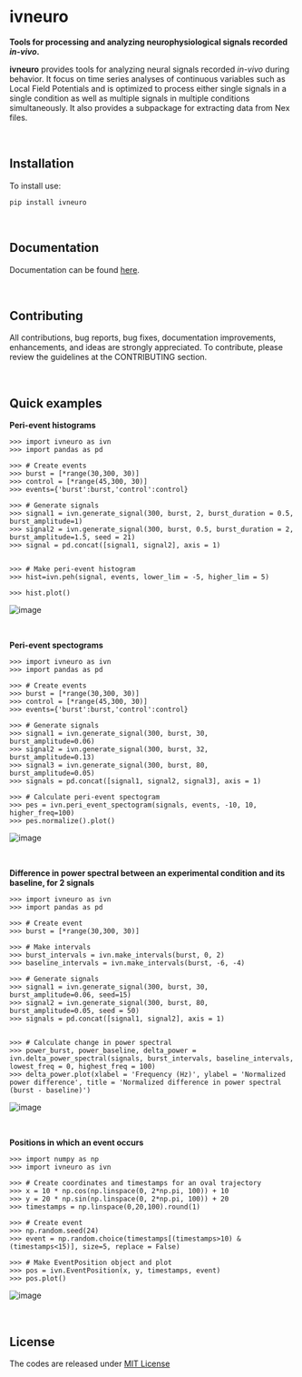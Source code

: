 # ivneuro


**Tools for processing and analyzing neurophysiological signals recorded *in-vivo*.**


**ivneuro** provides tools for analyzing neural signals recorded *in-vivo* during behavior. It focus on time series analyses of continuous variables such as Local Field Potentials and is optimized to process either single signals in a single condition as well as multiple signals in multiple conditions simultaneously. 
It also provides a subpackage for extracting data from Nex files.

<br>

Installation
-----------
To install use:
```
pip install ivneuro
```

<br>

Documentation
-------------
Documentation can be found [here](https://ivneuro.readthedocs.io/en/latest/autoapi/index.html).

<br>

Contributing
------------
All contributions, bug reports, bug fixes, documentation improvements, enhancements, and ideas are strongly appreciated. To contribute, please review the guidelines at the CONTRIBUTING section.

<br>

Quick examples
-------------
**Peri-event histograms**
```
>>> import ivneuro as ivn
>>> import pandas as pd

>>> # Create events
>>> burst = [*range(30,300, 30)]
>>> control = [*range(45,300, 30)]
>>> events={'burst':burst,'control':control}

>>> # Generate signals
>>> signal1 = ivn.generate_signal(300, burst, 2, burst_duration = 0.5, burst_amplitude=1)
>>> signal2 = ivn.generate_signal(300, burst, 0.5, burst_duration = 2, burst_amplitude=1.5, seed = 21)
>>> signal = pd.concat([signal1, signal2], axis = 1)


>>> # Make peri-event histogram
>>> hist=ivn.peh(signal, events, lower_lim = -5, higher_lim = 5)

>>> hist.plot()
```
![image](https://github.com/casey-e/ivneuro/assets/92745842/70292df9-70ea-4b3c-99e2-694584bc668d)


<br>

**Peri-event spectograms**
```
>>> import ivneuro as ivn
>>> import pandas as pd

>>> # Create events
>>> burst = [*range(30,300, 30)]
>>> control = [*range(45,300, 30)]
>>> events={'burst':burst,'control':control}

>>> # Generate signals
>>> signal1 = ivn.generate_signal(300, burst, 30, burst_amplitude=0.06)
>>> signal2 = ivn.generate_signal(300, burst, 32, burst_amplitude=0.13)
>>> signal3 = ivn.generate_signal(300, burst, 80, burst_amplitude=0.05)
>>> signals = pd.concat([signal1, signal2, signal3], axis = 1)

>>> # Calculate peri-event spectogram
>>> pes = ivn.peri_event_spectogram(signals, events, -10, 10, higher_freq=100)
>>> pes.normalize().plot()
```
![image](https://github.com/casey-e/ivneuro/assets/92745842/288a7174-2ebf-4fe8-8d05-71566edcda9c)


<br>

**Difference in power spectral between an experimental condition and its baseline, for 2 signals**
```
>>> import ivneuro as ivn
>>> import pandas as pd

>>> # Create event
>>> burst = [*range(30,300, 30)]

>>> # Make intervals
>>> burst_intervals = ivn.make_intervals(burst, 0, 2)
>>> baseline_intervals = ivn.make_intervals(burst, -6, -4)

>>> # Generate signals
>>> signal1 = ivn.generate_signal(300, burst, 30, burst_amplitude=0.06, seed=15)
>>> signal2 = ivn.generate_signal(300, burst, 80, burst_amplitude=0.05, seed = 50)
>>> signals = pd.concat([signal1, signal2], axis = 1)


>>> # Calculate change in power spectral
>>> power_burst, power_baseline, delta_power = ivn.delta_power_spectral(signals, burst_intervals, baseline_intervals, lowest_freq = 0, highest_freq = 100)
>>> delta_power.plot(xlabel = 'Frequency (Hz)', ylabel = 'Normalized power difference', title = 'Normalized difference in power spectral (burst - baseline)')
```
![image](https://github.com/casey-e/ivneuro/assets/92745842/8037bc6c-f8e2-41c8-8b30-c381f381bb00)

<br>

**Positions in which an event occurs**
```
>>> import numpy as np
>>> import ivneuro as ivn

>>> # Create coordinates and timestamps for an oval trajectory
>>> x = 10 * np.cos(np.linspace(0, 2*np.pi, 100)) + 10
>>> y = 20 * np.sin(np.linspace(0, 2*np.pi, 100)) + 20 
>>> timestamps = np.linspace(0,20,100).round(1)

>>> # Create event
>>> np.random.seed(24)
>>> event = np.random.choice(timestamps[(timestamps>10) & (timestamps<15)], size=5, replace = False)

>>> # Make EventPosition object and plot
>>> pos = ivn.EventPosition(x, y, timestamps, event)
>>> pos.plot()
```
![image](https://github.com/casey-e/ivneuro/assets/92745842/e76b65fa-c361-4897-bc85-bfab1cc7620e)

<br>

License
-------
The codes are released under [MIT License](https://mit-license.org/)

